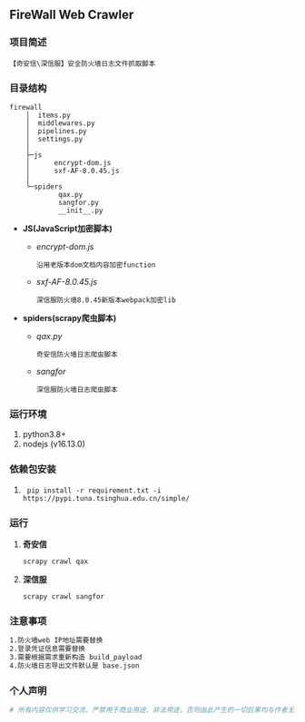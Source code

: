 ## FireWall Web Crawler

### 项目简述
`【奇安信\深信服】安全防火墙日志文件抓取脚本`

### 目录结构

```
firewall
    │  items.py
    │  middlewares.py
    │  pipelines.py
    │  settings.py
    │
    ├─js
    │      encrypt-dom.js
    │      sxf-AF-8.0.45.js
    │
    └─spiders
            qax.py
            sangfor.py
            __init__.py
```

* **JS(JavaScript加密脚本)**
  * *encrypt-dom.js*

    `沿用老版本dom文档内容加密function`
  * *sxf-AF-8.0.45.js*

    `深信服防火墙8.0.45新版本webpack加密lib`
* **spiders(scrapy爬虫脚本)**
  * *qax.py*

    `奇安信防火墙日志爬虫脚本`
  * *sangfor*

    `深信服防火墙日志爬虫脚本`

### 运行环境

1. python3.8+
2. nodejs (v16.13.0)

### 依赖包安装

1. ` pip install -r requirement.txt -i https://pypi.tuna.tsinghua.edu.cn/simple/`

### 运行

1. **奇安信**

   `scrapy crawl qax`
2. **深信服**

   `scrapy crawl sangfor`

### 注意事项
```bash
1.防火墙web IP地址需要替换
2.登录凭证信息需要替换
3.需要根据需求重新构造 build_payload
4.防火墙日志导出文件默认是 base.json
```

### 个人声明
```bash
# 所有内容仅供学习交流，严禁用于商业用途、非法用途，否则由此产生的一切后果均与作者无关。
```